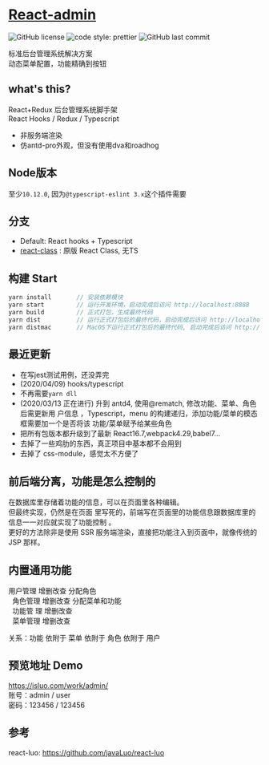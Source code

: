 # [React-admin](https://github.com/javaLuo/react-admin/)<br/>
![GitHub license](https://img.shields.io/badge/license-MIT-blue.svg) 
![code style: prettier](https://img.shields.io/badge/code_style-prettier-ff69b4.svg?style=flat-square)
![GitHub last commit](https://img.shields.io/github/last-commit/javaLuo/react-admin.svg?style=popout)

标准后台管理系统解决方案<br/> 动态菜单配置，功能精确到按钮<br/>

## what's this?

React+Redux 后台管理系统脚手架<br/> React Hooks / Redux / Typescript

<ul>
 <li>非服务端渲染</li>
 <li>仿antd-pro外观，但没有使用dva和roadhog</li>
</ul>

## Node版本
至少`10.12.0`, 因为`@typescript-eslint 3.x`这个插件需要

## 分支
- Default: React hooks + Typescript
- [react-class](https://github.com/javaLuo/react-admin/tree/react-class) : 原版 React Class, 无TS

## 构建 Start

```javascript
yarn install       // 安装依赖模块
yarn start         // 运行开发环境，启动完成后访问 http://localhost:8888
yarn build         // 正式打包，生成最终代码
yarn dist          // 运行正式打包后的最终代码，启动完成后访问 http://localhost:8889
yarn distmac       // MacOS下运行正式打包后的最终代码, 启动完成后访问 http://localhost:8889
```

## 最近更新

- 在写jest测试用例，还没弄完
- (2020/04/09) hooks/typescript
- 不再需要`yarn dll`
- (2020/03/13 正在进行) 升到 antd4, 使用@rematch, 修改功能、菜单、角色后需更新用
  户信息 ，Typescript，menu 的构建递归，添加功能/菜单的模态框需要加一个是否将该
  功能/菜单赋予给某些角色
- 把所有包版本都升级到了最新 React16.7,webpack4.29,babel7...
- 去掉了一些鸡肋的东西，真正项目中基本都不会用到
- 去掉了 css-module，感觉太不方便了

## 前后端分离，功能是怎么控制的

在数据库里存储着功能的信息，可以在页面里各种编辑。<br/> 但最终实现，仍然是在页面
里写死的，前端写在页面里的功能信息跟数据库里的信息一一对应就实现了功能控制
。<br/> 更好的方法除非是使用 SSR 服务端渲染，直接把功能注入到页面中，就像传统的
JSP 那样。

## 内置通用功能

用户管理 增删改查 分配角色<br/>   角色管理 增删改查 分配菜单和功能<br/>   功能管
理 增删改查<br/>   菜单管理 增删改查<br/>

关系：功能 依附于 菜单 依附于 角色 依附于 用户

## 预览地址 Demo

https://isluo.com/work/admin/ <br/>
账号：admin / user<br/>
密码：123456 / 123456

## 参考

react-luo: https://github.com/javaLuo/react-luo <br/>
